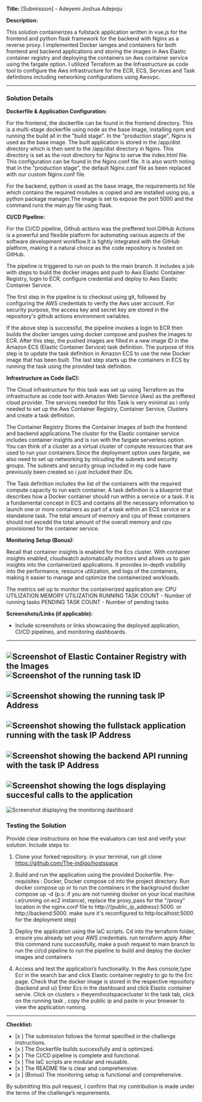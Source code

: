 **Title:** [Submission] - Adeyemi Joshua Adepoju

**Description:**

<!-- Provide a detailed summary of the changes included in this submission. Explain the problem you aimed to solve, the solutions you implemented, and the results achieved. Include any challenges faced and how they were overcome. -->

This solution containerizes a fullstack application written in vue.js for the frontend and python flask framework for the backend with Nginx as a reverse proxy. I implemented Docker iamges and containers for both frontend and backend applications and storing the images in Aws Elastic container registry and deploying the containers on Aws container service using the fargate option. I utilized Terraform as the Infrastructure as code tool to configure the Aws infrastructure for the ECR, ECS, Services and Task definitions including networking configurations using Awsvpc.

---

### Solution Details

**Dockerfile & Application Configuration:**
<!-- - Briefly describe how the Dockerfile was structured and how the application was configured, including any optimizations or specific configurations used. -->

For the frontend, the dockerfile can be found in the frontend directory. This is a multi-stage dockerfile using node as the base image, installing npm and running the build all in the "build stage". In the "production stage", Nginx is used as the base image. The built application is stored in the /app/dist directory which is then sent to the /app/dist directory in Nginx. This directory is set as the root directory for Nginx to serve the index.html file. This configuration can be found in the Nginx.conf file. It is also worth noting that in the "production stage", the default Nginx.conf file as been replaced with our custom Nginx.conf file.

For the backend, python is used as the base image, the requirements.txt file which contains the required modules is copied and are installed using pip, a python package manager.The image is set to expose the port 5000 and the command runs the main.py file using flask.

**CI/CD Pipeline:**
<!-- - Explain the CI/CD pipeline’s flow, including the build, test, and deployment stages. Specify the tools and services used, and the reasons for choosing them. -->

For the CI/CD pipeline, Github actions was the preffered tool.GitHub Actions is a powerful and flexible platform for automating various aspects of the software development workflow.It is tightly integrated with the GitHub platform, making it a natural choice as the code repository is hosted on GitHub.

The pipeline is triggered to run on push to the main branch. It includes a job with steps to build the docker images and push to Aws Elastic Container Registry, login to ECR, configure credential and deploy to Aws Elastic Container Service.

The first step in the pipeline is to checkout using git, followed by configuring the AWS credentials to verify the Aws user account. For security purpose, the access key and secret key are stored in the repository's github actions environment variables.  

If the above step is successful, the pipeline invokes a login to ECR then builds the docker iamges using docker compose and pushes the images to ECR. After this step, the pushed images are filled in a new image ID in the Amazon ECS (Elastic Container Service) task definition. The purpose of this step is to update the task definition in Amazon ECS to use the new Docker image that has been built. The last step starts up the containers in ECS by running the task using the provided task definition.

**Infrastructure as Code (IaC):**
<!-- - Provide information on the IaC scripts or tools used for provisioning and deployment. Include details of the deployment platform or cloud service utilized. -->

The Cloud infrastructure for this task was set up using Terraform as the infrastructure as code tool with Amazon Web Service (Aws) as the preffered cloud provider. The services needed for this Task is very minimal as i only needed to set up the Aws Container Registry, Container Service, Clusters and create a task definition.

The Container Registry Stores the Container Images of both the frontend and backend applications.The cluster for the Elastic container service includes container insights and is run with the fargate serverless option. You can think of a cluster as a virtual cluster of compute resources that are used to run your containers.Since the deployment option uses fargate, we also need to set up networking by inlcuding the subnets and security groups. The subnets and security group included in my code have previously been created so i just included their IDs.

The Task definition includes the list of the containers with the required compute capacity to run each container. A task definition is a blueprint that describes how a Docker container should run within a service or a task. It is a fundamental concept in ECS and contains all the necessary information to launch one or more containers as part of a task within an ECS service or a standalone task.
 The total amount of memory and cpu of these containers should not excedd the total amount of the overall memory and cpu provisioned for the container service.

**Monitoring Setup (Bonus):**
<!-- - If implemented, describe the monitoring tools and configurations used. Include any custom dashboards or alerts set up to track application and infrastructure health. -->

Recall that container insights is enabled for the Ecs cluster. With container insights enabled, cloudwatch automatically monitors and allows us to gain insights into the containerized applications. It provides in-depth visibility into the performance, resource utilization, and logs of the containers, making it easier to manage and optimize the containerized workloads.

The metrics set up to monitor the containerized application are:
CPU UTILIZATION
MEMORY UTILIZATION
RUNNING TASK COUNT - Number of running tasks
PENDING TASK COUNT - Number of pending tasks


**Screenshots/Links (if applicable):**
- Include screenshots or links showcasing the deployed application, CI/CD pipelines, and monitoring dashboards.

---
![Screenshot of Elastic Container Registry with the Images](../screenshots/ecr.png)
![Screenshot of the running task ID](../screenshots/runningtask.png)
---
![Screenshot showing the running task IP Address](../screenshots/taskipaddress.png)
---
![Screenshot showing the fullstack application running with the task IP Address](../screenshots/applicationrunning.png)
---
![Screenshot showing the backend API running with the task IP Address](../screenshots/proxyrunning.png)
---
![Screenshot showing the logs displaying succesful calls to the application](../screenshots/logs.png)
---
![Screenshot displaying the monitoring dashboard](../screenshots/monitoring.png)

### Testing the Solution

Provide clear instructions on how the evaluators can test and verify your solution. Include steps to:

1. Clone your forked repository.
in your terminal, run 
git clone https://github.com/The-indigo/hostspace

2. Build and run the application using the provided Dockerfile.
Pre-requisites : Docker, Docker compose
cd into the project directory. 
Run 
docker compose up
or to run the containers in the background
docker compose up -d
(p.s: if you are not running docker on your local machine i.e(running on ec2 instance), replace the proxy_pass for the "/proxy" location in the nginx.conf file to http://{public_ip_address}:5000. or 
http://backend:5000. make sure it's reconfigured to http:localhost:5000 for the deployment step)
3. Deploy the application using the IaC scripts.
Cd into the terraform folder, ensure you already set your AWS credentials.
run terraform apply 
After this command runs successfully, make a push request to main branch to run the ci/cd pipeline to run the pipeline to build and deploy the docker images and containers
4. Access and test the application’s functionality.
In the Aws console,type Ecr in the search bar and click Elastic container registry to go to the Erc page. Check that the docker image is stored in the respective repository (backend and ui)
Enter Ecs in the dashboard and click Elastic container servie. Click on clusters > theyemihostspacecluster
In the task tab, click on the running task , copy the public ip and paste in your browser to view the application running.

---

**Checklist:**
- [x ] The submission follows the format specified in the challenge instructions.
- [x ] The Dockerfile builds successfully and is optimized.
- [x ] The CI/CD pipeline is complete and functional.
- [x ] The IaC scripts are modular and reusable.
- [x ] The README file is clear and comprehensive.
- [x ] (Bonus) The monitoring setup is functional and comprehensive.

By submitting this pull request, I confirm that my contribution is made under the terms of the challenge’s requirements.
